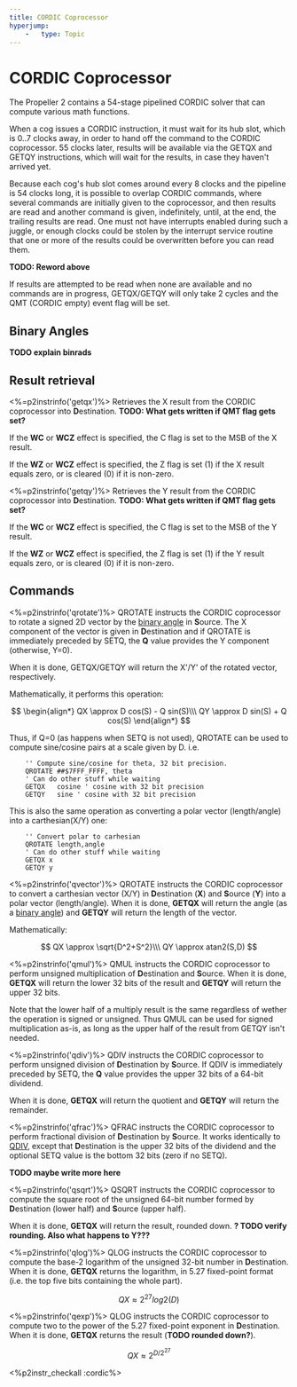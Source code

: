 ```yaml
---
title: CORDIC Coprocessor
hyperjump:
    -   type: Topic
---
```

# CORDIC Coprocessor

The Propeller 2 contains a 54-stage pipelined CORDIC solver that can compute various math functions.

When a cog issues a CORDIC instruction, it must wait for its hub slot, which is 0..7 clocks away, in order to hand off the command to the CORDIC coprocessor. 55 clocks later, results will be available via the GETQX and GETQY instructions, which will wait for the results, in case they haven't arrived yet.

Because each cog's hub slot comes around every 8 clocks and the pipeline is 54 clocks long, it is possible to overlap CORDIC commands, where several commands are initially given to the coprocessor, and then results are read and another command is given, indefinitely, until, at the end, the trailing results are read. One must not have interrupts enabled during such a juggle, or enough clocks could be stolen by the interrupt service routine that one or more of the results could be overwritten before you can read them.

**TODO: Reword above**

If results are attempted to be read when none are available and no commands are in progress, GETQX/GETQY will only take 2 cycles and the QMT (CORDIC empty) event flag will be set.

## Binary Angles

**TODO explain binrads**


## Result retrieval

<%=p2instrinfo('getqx')%>
Retrieves the X result from the CORDIC coprocessor into **D**estination. **TODO: What gets written if QMT flag gets set?**

If the **WC** or **WCZ** effect is specified, the C flag is set to the MSB of the X result.

If the **WZ** or **WCZ** effect is specified, the Z flag is set (1) if the X result equals zero, or is cleared (0) if it is
non-zero.

<%=p2instrinfo('getqy')%>
Retrieves the Y result from the CORDIC coprocessor into **D**estination. **TODO: What gets written if QMT flag gets set?**

If the **WC** or **WCZ** effect is specified, the C flag is set to the MSB of the Y result.

If the **WZ** or **WCZ** effect is specified, the Z flag is set (1) if the Y result equals zero, or is cleared (0) if it is
non-zero.


## Commands

<%=p2instrinfo('qrotate')%>
QROTATE instructs the CORDIC coprocessor to rotate a signed 2D vector by the [binary angle](#binary-angles) in **S**ource. The X component of the vector is given in **D**estination and if QROTATE is immediately preceded by SETQ, the **Q** value provides the Y component (otherwise, Y=0).

When it is done, GETQX/GETQY will return the X'/Y' of the rotated vector, respectively.

Mathematically, it performs this operation:

$$
\begin{align*}
QX \approx D cos(S) - Q sin(S)\\\
QY \approx D sin(S) + Q cos(S)
\end{align*}
$$

Thus, if Q=0 (as happens when SETQ is not used), QROTATE can be used to compute sine/cosine pairs at a scale given by D. i.e.

~~~
    '' Compute sine/cosine for theta, 32 bit precision.
    QROTATE ##$7FFF_FFFF, theta
    ' Can do other stuff while waiting
    GETQX   cosine ' cosine with 32 bit precision
    GETQY   sine ' cosine with 32 bit precision
~~~

This is also the same operation as converting a polar vector (length/angle) into a carthesian(X/Y) one:

~~~
    '' Convert polar to carhesian
    QROTATE length,angle
    ' Can do other stuff while waiting
    GETQX x
    GETQY y
~~~

<%=p2instrinfo('qvector')%>
QROTATE instructs the CORDIC coprocessor to convert a carthesian vector (X/Y) in **D**estination (**X**) and **S**ource (**Y**) into a polar vector (length/angle). When it is done, **GETQX** will return the angle (as a [binary angle](#binary-angles)) and **GETQY** will return the length of the vector.

Mathematically:

$$
QX \approx \sqrt{D^2+S^2}\\\
QY \approx atan2(S,D)
$$

<%=p2instrinfo('qmul')%>
QMUL instructs the CORDIC coprocessor to perform unsigned multiplication of **D**estination and **S**ource. When it is done, **GETQX** will return the lower 32 bits of the result and **GETQY** will return the upper 32 bits.

Note that the lower half of a multiply result is the same regardless of wether the operation is signed or unsigned. Thus QMUL can be used for signed multiplication as-is, as long as the upper half of the result from GETQY isn't needed.

<%=p2instrinfo('qdiv')%>
QDIV instructs the CORDIC coprocessor to perform unsigned division of **D**estination by **S**ource. If QDIV is immediately preceded by SETQ, the **Q** value provides the upper 32 bits of a 64-bit dividend.

When it is done, **GETQX** will return the quotient and **GETQY** will return the remainder.

<%=p2instrinfo('qfrac')%>
QFRAC instructs the CORDIC coprocessor to perform fractional division of **D**estination by **S**ource. It works identically to [QDIV](#qdiv), except that **D**estination is the upper 32 bits of the dividend and the optional SETQ value is the bottom 32 bits (zero if no SETQ).

**TODO maybe write more here**

<%=p2instrinfo('qsqrt')%>
QSQRT instructs the CORDIC coprocessor to compute the square root of the unsigned 64-bit number formed by **D**estination (lower half) and **S**ource (upper half).

When it is done, **GETQX** will return the result, rounded down. **? TODO verify rounding. Also what happens to Y???**

<%=p2instrinfo('qlog')%>
QLOG instructs the CORDIC coprocessor to compute the base-2 logarithm of the unsigned 32-bit number in **D**estination. When it is done, **GETQX** returns the logarithm, in 5.27 fixed-point format (i.e. the top five bits containing the whole part).

$$
QX \approx 2^{27}log2(D)
$$


<%=p2instrinfo('qexp')%>
QLOG instructs the CORDIC coprocessor to compute two to the power of the 5.27 fixed-point exponent in **D**estination. When it is done, **GETQX** returns the result (**TODO rounded down?**).

$$
QX \approx 2^{D/2^{27}}
$$

<%p2instr_checkall :cordic%>